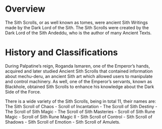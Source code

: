 # Overview

The Sith Scrolls, or as well known as tomes, were ancient Sith Writings made by the Dark Lord of the Sith.
The Sith Scrolls were created by the Dark Lord of the Sith Andeddu, who is the author of many Ancient Texts.

# History and Classifications

During Palpatine’s reign, Roganda Ismaren, one of the Emperor’s hands, acquired and later studied Ancient Sith Scrolls that contained information about mechu-deru, an ancient Sith art which allowed users to manipulate and control machinery.
As well, one of the Emperor’s servants, known as Blackhole, obtained Sith Scrolls to enhance his knowledge about the Dark Side of the Force.

There is a wide variety of the Sith Scrolls, being in total 11, their names are: The Sith Scroll of Chaos - Scroll of Incantation - The Scroll of Sith Destiny - The Scroll of Sith Magic - The Scroll of Sith Masteries - Scroll of Sith Rune Magic - Scroll of Sith Rune Magic II - Sith Scroll of Control - Sith Scroll of Shadows - Sith Scroll of Emotion - Sith Scroll of Amulets.

